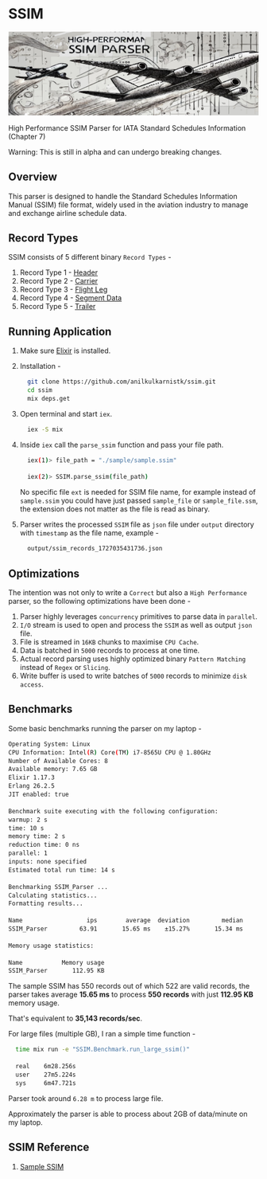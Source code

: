 # SSIM

![SSIM Parser - Anil Kulkarni](./assets/ssim_parser_Anil_Kulkarni.jpeg)

High Performance SSIM Parser for IATA Standard Schedules Information (Chapter 7)

Warning: This is still in alpha and can undergo breaking changes.

## Overview

This parser is designed to handle the Standard Schedules Information Manual (SSIM) file format, widely used in the aviation industry to manage and exchange airline schedule data.

## Record Types

SSIM consists of 5 different binary `Record Types` -

  1. Record Type 1 - [Header](./lib/ssim/header_record.ex)
  2. Record Type 2 - [Carrier](./lib/ssim/carrier_record.ex)
  3. Record Type 3 - [Flight Leg](./lib/ssim/flight_leg_record.ex)
  4. Record Type 4 - [Segment Data](./lib/ssim/segment_data_record.ex)
  5. Record Type 5 - [Trailer](./lib/ssim/trailer_record.ex)

## Running Application

1. Make sure [Elixir](https://elixir-lang.org/install.html) is installed.
2. Installation -

    ```bash
      git clone https://github.com/anilkulkarnistk/ssim.git
      cd ssim
      mix deps.get
    ```

3. Open terminal and start `iex`.

    ```bash
      iex -S mix
    ```

4. Inside `iex` call the `parse_ssim` function and pass your file path.

    ```bash
      iex(1)> file_path = "./sample/sample.ssim"

      iex(2)> SSIM.parse_ssim(file_path)
    ```

    No specific file `ext` is needed for SSIM file name, for example instead of `sample.ssim` you could have just passed `sample_file` or `sample_file.ssm`, the extension does not matter as the file is read as binary.

5. Parser writes the processed `SSIM` file as `json` file under `output` directory with `timestamp` as the file name, example -

    ```bash
      output/ssim_records_1727035431736.json
    ```

## Optimizations

The intention was not only to write a `Correct` but also a `High Performance` parser, so the following optimizations have been done -

1. Parser highly leverages `concurrency` primitives to parse data in `parallel`.
2. `I/O` stream is used to open and process the `SSIM` as well as output `json` file.
3. File is streamed in `16KB` chunks to maximise `CPU Cache`.
4. Data is batched in `5000` records to process at one time.
5. Actual record parsing uses highly optimized binary `Pattern Matching` instead of `Regex` or `Slicing`.
6. Write buffer is used to write batches of `5000` records to minimize `disk access`.

## Benchmarks

Some basic benchmarks running the parser on my laptop -

```bash
Operating System: Linux
CPU Information: Intel(R) Core(TM) i7-8565U CPU @ 1.80GHz
Number of Available Cores: 8
Available memory: 7.65 GB
Elixir 1.17.3
Erlang 26.2.5
JIT enabled: true

Benchmark suite executing with the following configuration:
warmup: 2 s
time: 10 s
memory time: 2 s
reduction time: 0 ns
parallel: 1
inputs: none specified
Estimated total run time: 14 s

Benchmarking SSIM_Parser ...
Calculating statistics...
Formatting results...

Name                  ips        average  deviation         median         99th %
SSIM_Parser         63.91       15.65 ms    ±15.27%       15.34 ms       22.85 ms

Memory usage statistics:

Name           Memory usage
SSIM_Parser       112.95 KB
```

The sample SSIM has 550 records out of which 522 are valid records, the parser takes average **15.65 ms** to process **550 records** with just **112.95 KB** memory usage.

That's equivalent to **35,143 records/sec**.

For large files (multiple GB), I ran a simple time function -

```bash
  time mix run -e "SSIM.Benchmark.run_large_ssim()"

  real    6m28.256s
  user    27m5.224s
  sys     6m47.721s
```

Parser took around `6.28 m` to process large file.

Approximately the parser is able to process about 2GB of data/minute on my laptop.

## SSIM Reference

1. [Sample SSIM](https://raw.githubusercontent.com/Avionworx/Gna.Iata/refs/heads/master/sample.ssim)
